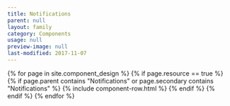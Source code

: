 ```yaml
---
title: Notifications
parent: null
layout: family
category: Components
usage: null
preview-image: null
last-modified: 2017-11-07
---
```


{% for page in site.component_design %}
{% if page.resource == true %}
  {% if page.parent contains "Notifications" or page.secondary contains "Notifications" %}
{% include component-row.html %}
  {% endif %}
{% endif %}
{% endfor %}
